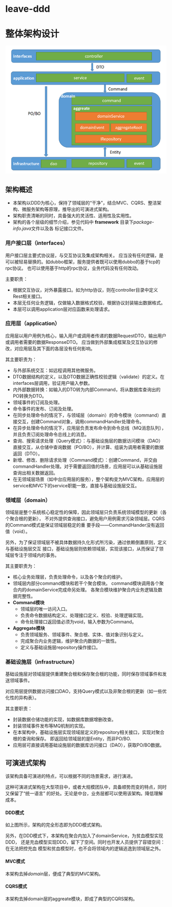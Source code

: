 # leave-ddd

# 整体架构设计

![](doc/架构图.png)


## 架构概述 

* 本架构以DDD为核心，保持了领域层的“干净”，结合MVC、CQRS、整洁架构、微服务架构等原理，推导出的可演进式架构。
* 架构职责清晰的同时，具备强大的灵活性、适用性及实用性。
* 架构的各个层级的细节介绍，参见代码中 **framework** 目录下*package-info.java*文件以及各
  标记接口文件。

### 用户接口层（interfaces）

用户接口层主要式协议层，与交互协议及集成架构相关。
应当没有任何逻辑，是可以被轻易替换的。如dubbo框架，服务提供者既可以使用dubbo的基于tcp的rpc协议。
也可以使用基于http的rpc协议，业务代码没有任何改动。

主要职责：

* 根据交互协议，对外暴露接口。如为http协议，则在controller目录中定义Rest相关接口。
* 本层无任何业务逻辑，仅做输入数据格式校验，根据协议封装输出数据格式。
* 本层可以调用application层对应函数来处理请求。

### 应用层（application）

应用层以用户用例为核心，输入用户或调用者传递的数据RequestDTO，输出用户或调用者需要的数据ResponseDTO。
应当做到外部集成框架及交互协议的修改，对应用层及其下面的各层没有任何影响。

其主要职责为：

* 与外部系统交互：如远程调用其他微服务。
* DTO数据结构的定义，以及DTO数据正确性校验逻辑（validate）的定义。在interfaces层调用，验证用户输入参数。
* 内外部数据转换：如输入的DTO转为内部Command，将从数据库查询出的PO转换为DTO。
* 领域事件的订阅及处理。
* 命令事件的发布、订阅及处理。
* 在同步处理命令的情况下，与领域层（domain）的命令模块（command）直接交互，创建Command对象，调用commandHandler处理命令。
* 在异步处理命令的情况下，应用层负责发布命令到命令总线（MQ消息队列），并且负责订阅处理命令总线上的消息。
* 查询、搜索请求处理（Query模式）：与基础设施层的数据访问模块（DAO）直接交互，从仓储中查询数据（PO/BO），并计算、组装为调用者需要的数据返回（DTO）。
* 新增、修改、删除请求处理（Command模式）：创建Command，并交由commandHandler处理。对于需要返回值的场景，应用层可以从基础设施层查询出相关数据返回。
* 在无领域层场景（如中台应用层的服务），整个架构变为MVC架构，应用层的service和MVC下的service职能一致，直接与基础设施层交互。

### 领域层（domain）

领域层是整个系统核心稳定性的保障，因此领域层只负责系统领域模型的更新（各个聚合根的更新），
不对外提供查询接口，避免用户用例需求污染领域层。CQRS的Command模式是保证领域层稳定的重
要手段——CommandHander没有返回值（void）。

另外，为了保证领域层不被具体数据持久化形式所污染，通过依赖倒置原则，定义与基础设施层交互
接口，基础设施层则依赖领域层，实现该接口，从而保证了领域层专注于领域内的事务。

其主要职责为：

* 核心业务处理层，负责处理命令，以及各个聚合的维护。
* 领域层内部分command模块和若干个聚合模块。
  command模块调用各个聚合内的domainService完成命另处理。
  各聚合模块维护聚合内业务逻辑及数据完整性。
* **Command模块**
    * 领域层的唯一访问入口。
    * 负责命令数据结构定义、处理接口定义、校验、处理逻辑实现。
    * 命令处理接口返回值必须为void，输入参数为Command。  
* **Aggregate模块**
    * 负责领域服务、领域事件、聚合根、实体、值对象识别与定义。
    * 完成聚合内业务逻辑，维护聚合内数据的一致性。
    * 定义与基础设施层repository操作接口。
    
### 基础设施层（infrastructure）

基础设施层对领域层提供重建聚合根和保存聚合根的功能，同时保存领域事件和发送领域事件。

对应用层提供数据访问接口DAO，支持Query模式以及非聚合根的更新（如一些优化性的异构表）。

其主要职责：

* 封装数据仓储功能的实现，如数据库数据增删改查。
* 封装领域事件发布等MQ机制的实现。
* 在本架构中，基础设施层实现领域层定义的repository相关接口，实现对聚合根的查询和保存。
  即返回给领域层的是Entity，而非PO/BO.
* 应用层可直接调用基础设施层的数据库访问接口（DAO），获取PO/BO数据。

## 可演进式架构

该架构具备可演进的特点，可以根据不同的场景需求，进行演进。

这种可演进式架构在大型项目中，或者大规模团队中，具备顺势而变的特点，同时又保留了“统一语言”
的好处。无论是中台，业务层都可以使用该架构。降低理解成本。

#### DDD模式

如上图所示，架构的完全形态即为DDD模式架构。

另外，在DDD模式下，本架构在聚合内加入了domainService，为贫血模型实现DDD，
还是充血模型实现DDD，留下了空间。同时也开发人员提供了容错空间：在无法把控充血
模型和贫血模型时，也不会将领域内的逻辑逃逸到领域层之外。

#### MVC模式

本架构去掉*domain*层，便成了典型的MVC架构。

#### CQRS模式

本架构去掉domain层的aggreate模块，即成了典型的CQRS架构。







